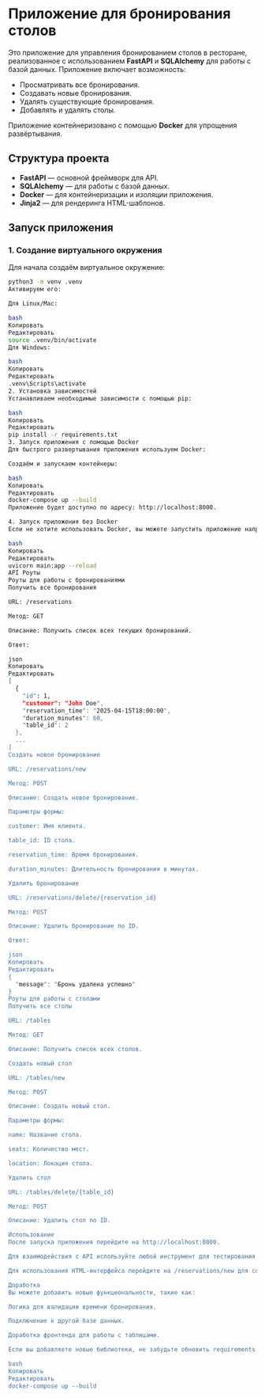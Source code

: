 # Приложение для бронирования столов

Это приложение для управления бронированием столов в ресторане, реализованное с использованием **FastAPI** и **SQLAlchemy** для работы с базой данных. Приложение включает возможность:

- Просматривать все бронирования.
- Создавать новые бронирования.
- Удалять существующие бронирования.
- Добавлять и удалять столы.

Приложение контейнеризовано с помощью **Docker** для упрощения развёртывания.

## Структура проекта

- **FastAPI** — основной фреймворк для API.
- **SQLAlchemy** — для работы с базой данных.
- **Docker** — для контейнеризации и изоляции приложения.
- **Jinja2** — для рендеринга HTML-шаблонов.

## Запуск приложения

### 1. Создание виртуального окружения

Для начала создаём виртуальное окружение:

```bash
python3 -m venv .venv
Активируем его:

Для Linux/Mac:

bash
Копировать
Редактировать
source .venv/bin/activate
Для Windows:

bash
Копировать
Редактировать
.venv\Scripts\activate
2. Установка зависимостей
Устанавливаем необходимые зависимости с помощью pip:

bash
Копировать
Редактировать
pip install -r requirements.txt
3. Запуск приложения с помощью Docker
Для быстрого развертывания приложения используем Docker:

Создаём и запускаем контейнеры:

bash
Копировать
Редактировать
docker-compose up --build
Приложение будет доступно по адресу: http://localhost:8000.

4. Запуск приложения без Docker
Если не хотите использовать Docker, вы можете запустить приложение напрямую:

bash
Копировать
Редактировать
uvicorn main:app --reload
API Роуты
Роуты для работы с бронированиями
Получить все бронирования

URL: /reservations

Метод: GET

Описание: Получить список всех текущих бронирований.

Ответ:

json
Копировать
Редактировать
[
  {
    "id": 1,
    "customer": "John Doe",
    "reservation_time": "2025-04-15T18:00:00",
    "duration_minutes": 60,
    "table_id": 2
  },
  ...
]
Создать новое бронирование

URL: /reservations/new

Метод: POST

Описание: Создать новое бронирование.

Параметры формы:

customer: Имя клиента.

table_id: ID стола.

reservation_time: Время бронирования.

duration_minutes: Длительность бронирования в минутах.

Удалить бронирование

URL: /reservations/delete/{reservation_id}

Метод: POST

Описание: Удалить бронирование по ID.

Ответ:

json
Копировать
Редактировать
{
  "message": "Бронь удалена успешно"
}
Роуты для работы с столами
Получить все столы

URL: /tables

Метод: GET

Описание: Получить список всех столов.

Создать новый стол

URL: /tables/new

Метод: POST

Описание: Создать новый стол.

Параметры формы:

name: Название стола.

seats: Количество мест.

location: Локация стола.

Удалить стол

URL: /tables/delete/{table_id}

Метод: POST

Описание: Удалить стол по ID.

Использование
После запуска приложения перейдите на http://localhost:8000.

Для взаимодействия с API используйте любой инструмент для тестирования HTTP запросов (например, Postman или cURL).

Для использования HTML-интерфейса перейдите на /reservations/new для создания бронирования и /reservations/delete для удаления.

Доработка
Вы можете добавить новые функциональности, такие как:

Логика для валидации времени бронирования.

Подключение к другой базе данных.

Доработка фронтенда для работы с таблицами.

Если вы добавляете новые библиотеки, не забудьте обновить requirements.txt и пересобрать контейнеры:

bash
Копировать
Редактировать
docker-compose up --build
